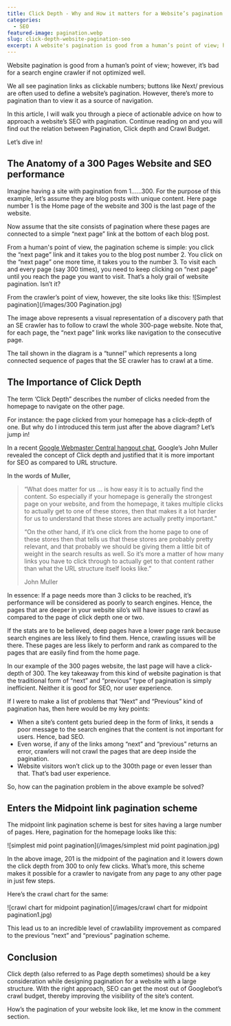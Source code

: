 ```yaml
---
title: Click Depth - Why and How it matters for a Website’s pagination and SEO
categories:
  - SEO
featured-image: pagination.webp
slug: click-depth-website-pagination-seo
excerpt: A website's pagination is good from a human’s point of view; however, it’s bad for a search engine crawler if not optimized well. We all see pagination links as clickable numbers; buttons like Next/ previous are often used to define a website’s pagination. However, there’s more to pagination than to view it as a source of navigation. In this article, I will walk you through a piece of actionable advice on how to approach a website’s SEO with pagination.
---
```

Website pagination is good from a human’s point of view; however, it’s bad for a search engine crawler if not optimized well.



We all see pagination links as clickable numbers; buttons like Next/ previous are often used to define a website’s pagination. However, there’s more to pagination than to view it as a source of navigation. 



In this article, I will walk you through a piece of actionable advice on how to approach a website’s SEO with pagination. Continue reading on and you will find out the relation between Pagination, Click depth and Crawl Budget.



Let’s dive in!



## The Anatomy of a 300 Pages Website and SEO performance



Imagine having a site with pagination from 1…...300. For the purpose of this example, let’s assume they are blog posts with unique content. Here page number 1 is the Home page of the website and 300 is the last page of the website. 



Now assume that the site consists of pagination where these pages are connected to a simple “next page” link at the bottom of each blog post. 



From a human's point of view, the pagination scheme is simple: you click the “next page” link and it takes you to the blog post number 2. You click on the “next page” one more time, it takes you to the number 3. To visit each and every page (say 300 times), you need to keep clicking on “next page” until you reach the page you want to visit. That’s a holy grail of website pagination. Isn’t it?



From the crawler’s point of view, however, the site looks like this:
![Simplest pagination](/images/300 Pagination.jpg)<br>





The image above represents a visual representation of a discovery path that an SE crawler has to follow to crawl the whole 300-page website. Note that, for each page, the “next page” link works like navigation to the consecutive page. 



The tail shown in the diagram is a “tunnel” which represents a long connected sequence of pages that the SE crawler has to crawl at a time. 



## The Importance of Click Depth



The term ‘Click Depth” describes the number of clicks needed from the homepage to navigate on the other page. 



For instance: the page clicked from your homepage has a click-depth of one. But why do I introduced this term just after the above diagram? Let’s jump in!



In a recent <a href="https://www.searchenginejournal.com/google-click-depth-matters-seo-url-structure/256779/#close" target="_blank"> Google Webmaster Central hangout chat</a>, Google’s John Muller revealed the concept of Click depth and justified that it is more important for SEO as compared to URL structure.



In the words of Muller,



<div class="mb-wrap mb-style-2"><blockquote><p>“What does matter for us ... is how easy it is to actually find the content. So especially if your homepage is generally the strongest page on your website, and from the homepage, it takes multiple clicks to actually get to one of these stores, then that makes it a lot harder for us to understand that these stores are actually pretty important."<br>



“On the other hand, if it’s one click from the home page to one of these stores then that tells us that these stores are probably pretty relevant, and that probably we should be giving them a little bit of weight in the search results as well. So it’s more a matter of how many links you have to click through to actually get to that content rather than what the URL structure itself looks like.”</p><span>John Muller</span></blockquote></div>

 



In essence: If a page needs more than 3 clicks to be reached, it’s performance will be considered as poorly to search engines. Hence, the pages that are deeper in your website silo’s will have issues to crawl as compared to the page of click depth one or two. 



If the stats are to be believed, deep pages have a lower page rank because search engines are less likely to find them. Hence, crawling issues will be there. These pages are less likely to perform and rank as compared to the pages that are easily find from the home page. 



In our example of the 300 pages website, the last page will have a click-depth of 300. The key takeaway from this kind of website pagination is that the traditional form of “next” and “previous” type of pagination is simply inefficient. Neither it is good for SEO, nor user experience. 



If I were to make a list of problems that “Next” and “Previous” kind of pagination has, then here would be my key points:

<ul class="round">

<li>When a site’s content gets buried deep in the form of links, it sends a poor message to the search engines that the content is not important for users. Hence, bad SEO. </li>

<li>Even worse, if any of the links among “next” and “previous” returns an error, crawlers will not crawl the pages that are deep inside the pagination.</li>

<li>Website visitors won’t click up to the 300th page or even lesser than that. That’s bad user experience. </li>

</ul>



So, how can the pagination problem in the above example be solved?



## Enters the Midpoint link pagination scheme



The midpoint link pagination scheme is best for sites having a large number of pages. Here, pagination for the homepage looks like this:

![simplest mid point pagination](/images/simplest mid point pagination.jpg)

In the above image, 201 is the midpoint of the pagination and it lowers down the click depth from 300 to only few clicks. What’s more, this scheme makes it possible for a crawler to navigate from any page to any other page in just few steps. 

Here’s the crawl chart for the same:

 ![crawl chart for midpoint pagination](/images/crawl chart for midpoint pagination1.jpg)



This lead us to an incredible level of crawlability improvement as compared to the previous “next” and “previous” pagination scheme. 



<h2 class="note">Conclusion</h2>



Click depth (also referred to as Page depth sometimes) should be a key consideration while designing pagination for a website with a large structure. With the right approach, SEO can get the most out of Googlebot’s crawl budget, thereby improving the visibility of the site’s content. 



How’s the pagination of your website look like, let me know in the comment section.
